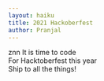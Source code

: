 ```yaml
---
layout: haiku
title: 2021 Hackoberfest
author: Pranjal
---
```


znn
It is time to code<br>
For Hacktoberfest this year<br>
Ship to all the things!<br>
